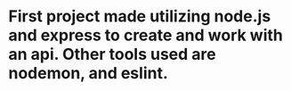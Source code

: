 # First project made utilizing node.js and express to create and work with an api. Other tools used are nodemon, and eslint.
